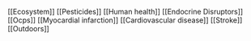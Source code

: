 [[Ecosystem]]
[[Pesticides]]
[[Human health]]
[[Endocrine Disruptors]]
[[Ocps]]
[[Myocardial infarction]]
[[Cardiovascular disease]]
[[Stroke]]
[[Outdoors]]
